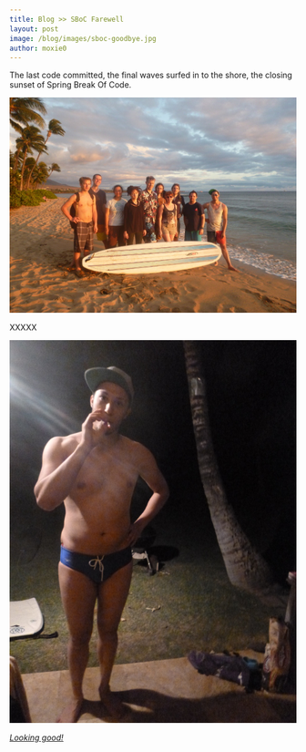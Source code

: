 ```yaml
---
title: Blog >> SBoC Farewell
layout: post
image: /blog/images/sboc-goodbye.jpg
author: moxie0
---
```


The last code committed, the final waves surfed in to the shore, the closing sunset of Spring Break Of Code.

<img src="/blog/images/sboc-goodbye.jpg" class="nice" alt="Group shot on the beach" />

XXXXX

<img src="/blog/images/tyler-goodbye.jpg" class="nice" alt="Lookin good" />

[*Looking good!*](https://news.ycombinator.com/item?id=5460204)
